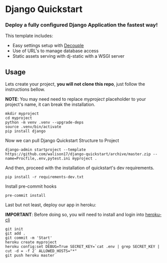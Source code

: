 # Django Quickstart

### Deploy a fully configured Django Application the fastest way!

This template includes:
* Easy settings setup with [Decouple](https://github.com/henriquebastos/python-decouple)
* Use of URL's to manage database access
* Static assets serving with dj-static with a WSGI server

## Usage

Lets create your project, **you will not clone this repo**, just follow the instructions bellow.

**NOTE**: You may need need to replace _myproject_ placeholder to your project's name, it can break the installation.
```
mkdir myproject
cd myproject
python -m venv .venv --upgrade-deps
source .venv/bin/activate
pip install django
```

Now we can pull Django Quickstart Structure to Project

```
django-admin startproject --template https://github.com/walison17/django-quickstart/archive/master.zip --name=Procfile,.env,pytest.ini myproject .
```

And then, proceed with the installation of quickstart's dev requirements.

```
pip install -r requirements-dev.txt
```

Install pre-commit hooks
```
pre-commit install
```

Last but not least, deploy our app in heroku:

**IMPORTANT**: Before doing so, you will need to install and login into [heroku-cli](https://devcenter.heroku.com/articles/heroku-cli)


```
git init
git add .
git commit -m 'Start'
heroku create myproject
heroku config:set DEBUG=True SECRET_KEY=`cat .env | grep SECRET_KEY | cut -d = -f 2` ALLOWED_HOSTS="*"
git push heroku master
```
